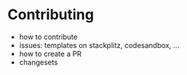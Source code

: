 # Contributing

- how to contribute
- issues: templates on stackplitz, codesandbox, ...
- how to create a PR
- changesets

